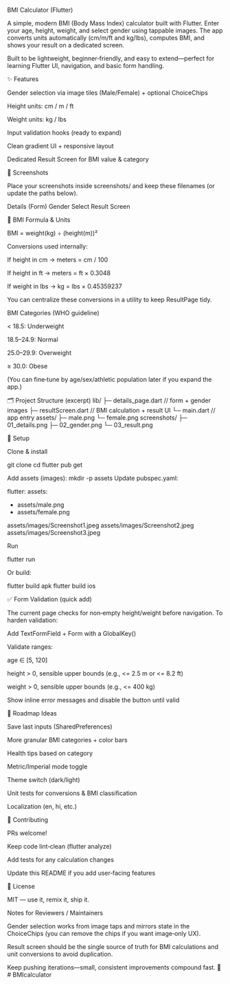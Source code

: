 BMI Calculator (Flutter)

A simple, modern BMI (Body Mass Index) calculator built with Flutter. Enter your age, height, weight, and select gender using tappable images. The app converts units automatically (cm/m/ft and kg/lbs), computes BMI, and shows your result on a dedicated screen.

Built to be lightweight, beginner‑friendly, and easy to extend—perfect for learning Flutter UI, navigation, and basic form handling.

✨ Features

Gender selection via image tiles (Male/Female) + optional ChoiceChips

Height units: cm / m / ft

Weight units: kg / lbs

Input validation hooks (ready to expand)

Clean gradient UI + responsive layout

Dedicated Result Screen for BMI value & category

📸 Screenshots

Place your screenshots inside screenshots/ and keep these filenames (or update the paths below).

Details (Form)	Gender Select	Result Screen



🧮 BMI Formula & Units

BMI = weight(kg) ÷ (height(m))²

Conversions used internally:

If height in cm → meters = cm / 100

If height in ft → meters = ft × 0.3048

If weight in lbs → kg = lbs × 0.45359237

You can centralize these conversions in a utility to keep ResultPage tidy.

BMI Categories (WHO guideline)

< 18.5: Underweight

18.5–24.9: Normal

25.0–29.9: Overweight

≥ 30.0: Obese

(You can fine‑tune by age/sex/athletic population later if you expand the app.)

🗂️ Project Structure (excerpt)
lib/
├─ details_page.dart         // form + gender images
├─ resultScreen.dart         // BMI calculation + result UI
└─ main.dart                 // app entry
assets/
├─ male.png
└─ female.png
screenshots/
├─ 01_details.png
├─ 02_gender.png
└─ 03_result.png

🔧 Setup

Clone & install

git clone <your-repo-url>
cd <repo>
flutter pub get


Add assets (images):
mkdir -p assets
Update pubspec.yaml:

flutter:
assets:
- assets/male.png
- assets/female.png




assets/images/Screenshot1.jpeg
assets/images/Screenshot2.jpeg
assets/images/Screenshot3.jpeg


Run

flutter run


Or build:

flutter build apk
flutter build ios

✅ Form Validation (quick add)

The current page checks for non‑empty height/weight before navigation. To harden validation:

Add TextFormField + Form with a GlobalKey<FormState>()

Validate ranges:

age ∈ [5, 120]

height > 0, sensible upper bounds (e.g., <= 2.5 m or <= 8.2 ft)

weight > 0, sensible upper bounds (e.g., <= 400 kg)

Show inline error messages and disable the button until valid

🚀 Roadmap Ideas

Save last inputs (SharedPreferences)

More granular BMI categories + color bars

Health tips based on category

Metric/Imperial mode toggle

Theme switch (dark/light)

Unit tests for conversions & BMI classification

Localization (en, hi, etc.)

🤝 Contributing

PRs welcome!

Keep code lint‑clean (flutter analyze)

Add tests for any calculation changes

Update this README if you add user‑facing features

📄 License

MIT — use it, remix it, ship it.

Notes for Reviewers / Maintainers

Gender selection works from image taps and mirrors state in the ChoiceChips (you can remove the chips if you want image‑only UX).

Result screen should be the single source of truth for BMI calculations and unit conversions to avoid duplication.

Keep pushing iterations—small, consistent improvements compound fast. 💪# BMIcalculator
